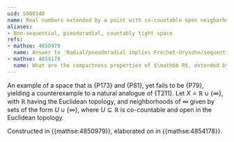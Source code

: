 ```yaml
---
uid: S000140
name: Real numbers extended by a point with co-countable open neigborhoods
aliases:
- Non-sequential, pseudoradial, countably tight space
refs:
- mathse: 4850979
  name: Answer to 'Radial/pseudoradial implies Fréchet-Urysohn/sequential for locally countable spaces'
- mathse: 4854178
  name: What are the compactness properties of $\mathbb R$, extended by a point with co-countable open neighborhoods?
---
```


An example of a space that is {P173} and {P81}, yet fails to be {P79}, yielding a counterexample to a natural analogue of {T211}. Let $X=\mathbb R\cup \{\infty\}$, with $\mathbb R$ having the Euclidean topology, and neighborhoods of $\infty$ given by sets of the form $U\cup\{\infty\}$, where $U\subseteq \mathbb R$ is co-countable and open in the Euclidean topology. 

Constructed in {{mathse:4850979}}, elaborated on in {{mathse:4854178}}.
